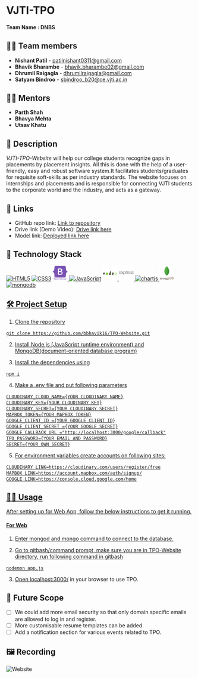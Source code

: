 # **VJTI-TPO**   


#### Team Name : **DNBS**

## 👩‍💻 Team members

- **Nishant Patil** - patilnishant0311@gmail.com
- **Bhavik Bharambe** - bhavik.bharambe02@gmail.com
- **Dhrumil Raigagla** - dhrumilraigagla@gmail.com
- **Satyam Bindroo** - sbindroo_b20@ce.vjti.ac.in

## 👨‍🏫 Mentors

- **Parth Shah**
- **Bhavya Mehta**
- **Utsav Khatu**

## 📝 Description
*VJTI-TPO-Website* will help our college students recognize gaps in placements by placement insights. All this is done with the help of a user-friendly, easy and robust software system.It facilitates students/graduates for requisite soft-skills as per industry standards.
The website focuses on internships and placements and is responsible for connecting VJTI students to the corporate world and the industry, and acts as a gateway.

## 🔗 Links

- GitHub repo link: [Link to repository](https://github.com/bbhavik16/TPO-Website)
- Drive link (Demo Video): [Drive link here](https://drive.google.com/drive/u/1/folders/1wn_DjAUL4LQaKjYjPfloq5pJjEBjiAOJ)
- Model link: [Deployed link here](https://vjti-tpo.herokuapp.com/)

## 🤖 Technology Stack

<a href="https://www.w3.org/TR/html5/" title="HTML5"><img src="https://github.com/get-icon/geticon/raw/master/icons/html-5.svg" alt="HTML5" width="40px" height="40px"></a>
<a href="https://www.w3.org/TR/CSS/" title="CSS3"><img src="https://github.com/get-icon/geticon/raw/master/icons/css-3.svg" alt="CSS3" width="40px" height="40px"></a>
<a href="https://getbootstrap.com" target="_blank"> <img src="https://raw.githubusercontent.com/devicons/devicon/master/icons/bootstrap/bootstrap-plain-wordmark.svg" alt="bootstrap" width="40" height="40"/> </a>
<a href="https://developer.mozilla.org/en-US/docs/Web/JavaScript" title="JavaScript"><img src="https://github.com/get-icon/geticon/raw/master/icons/javascript.svg" alt="JavaScript" width="31px" height="31px"></a>
<a href="https://nodejs.org" target="_blank"> <img src="https://raw.githubusercontent.com/devicons/devicon/master/icons/nodejs/nodejs-original-wordmark.svg" alt="nodejs" width="40" height="40"/>
</a> <a href="https://expressjs.com" target="_blank"> <img src="https://raw.githubusercontent.com/devicons/devicon/master/icons/express/express-original-wordmark.svg" alt="express" width="40" height="40"/>
</a> <a href="https://www.chartjs.org" target="_blank"> <img src="https://www.chartjs.org/media/logo-title.svg" alt="chartjs" width="40" height="40"/>
<a href="https://www.mongodb.com/" target="_blank"> <img src="https://raw.githubusercontent.com/devicons/devicon/master/icons/mongodb/mongodb-original-wordmark.svg" alt="mongodb" width="40" height="40"/>
<a href="http://www.passportjs.org/" target="_blank"> <img src="https://miro.medium.com/max/1400/1*B0ZueS6zQg_ZG2d-sxfVQA.jpeg" alt="mongodb" width="40" height="40"/>


## 🛠️ Project Setup

1. Clone the repository

```
git clone https://github.com/bbhavik16/TPO-Website.git
```

2. Install Node.js (JavaScript runtime environment) and MongoDB(document-oriented database program)

3. Install the dependencies using

```
npm i
```
4. Make a .env file and put following parameters

```
CLOUDINARY_CLOUD_NAME={YOUR CLOUDINARY NAME}
CLOUDINARY_KEY={YOUR CLOUDINARY KEY}
CLOUDINARY_SECRET={YOUR CLOUDINARY SECRET}
MAPBOX_TOKEN={YOUR MAPBOX TOKEN}
GOOGLE_CLIENT_ID ={YOUR GOOGLE CLIENT ID}
GOOGLE_CLIENT_SECRET ={YOUR GOOGLE SECRET}
GOOGLE_CALLBACK_URL ="http://localhost:3000/google/callback"
TPO_PASSWORD={YOUR EMAIL AND PASSWORD}
SECRET={YOUR OWN SECRET}
```

5. For environment variables create accounts on following sites:
```
CLOUDINARY LINK=https://cloudinary.com/users/register/free
MAPBOX LINK=https://account.mapbox.com/auth/signup/
GOOGLE LINK=https://console.cloud.google.com/home
```

## 🏃‍♀️ Usage

After setting up for Web App, follow the below instructions to get it running.

#### For Web

1. Enter mongod and mongo command to connect to the database.

2. Go to gitbash/command prompt, make sure you are in TPO-Website directory, run following command in gitbash

```
nodemon app.js
```

3. Open [localhost:3000/](localhost:3000/) in your browser to use TPO.

## 🔮 Future Scope

- [ ] We could add more email security so that only domain specific emails are allowed to log in and register.
- [ ] More customisable resume templates can be added.
- [ ] Add a notification section for various events related to TPO.

## 🖼 Recording

![Website]()
